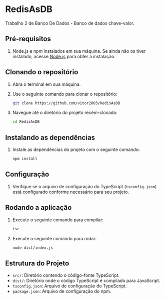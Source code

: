 ﻿# RedisAsDB

Trabalho 2 de Banco De Dados - Banco de dados chave-valor.

## Pré-requisitos

1. Node.js e npm instalados em sua máquina. Se ainda não os tiver instalado, acesse [Node.js](https://nodejs.org/) para obter a instalação.

## Clonando o repositório

1. Abra o terminal em sua máquina.
2. Use o seguinte comando para clonar o repositório:

   ```bash
   git clone https://github.com/v1tor2003/RedisAsDB
   ```

3. Navegue até o diretório do projeto recém-clonado:

   ```bash
   cd RedisAsDB
   ```

## Instalando as dependências

1. Instale as dependências do projeto com o seguinte comando:

   ```bash
   npm install
   ```

## Configuração

1. Verifique se o arquivo de configuração do TypeScript (`tsconfig.json`) está configurado conforme necessário para seu projeto.

## Rodando a aplicação

1. Execute o seguinte comando para compilar:

   ```bash
   tsc
   ```
2. Execute o seguinte comando para rodar:

   ```bash
   node dist/index.js 
   ```

## Estrutura do Projeto

- `src/`: Diretório contendo o código-fonte TypeScript.
- `dist/`: Diretório onde o código TypeScript é compilado para JavaScript.
- `tsconfig.json`: Arquivo de configuração do TypeScript.
- `package.json`: Arquivo de configuração do npm.
